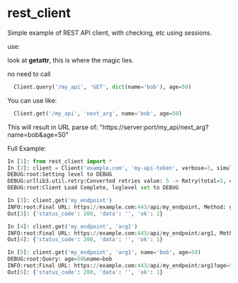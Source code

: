 # rest_client

Simple example of REST API client, with checking, etc using sessions.

use:

look at __getattr__, this is where the magic lies.

no need to call 
```python
  Client.query('/my_api', 'GET', dict(name='bob'), age=50)
```
You can use like:

```python
  Client.get('/my_api', 'next_arg', name='bob', age=50)
```  

This will result in URL parse of: "https://server:port/my_api/next_arg?name=bob&age=50"

Full Example:

```python
In [1]: from rest_client import *
In [2]: client = Client('example.com', 'my-api-token', verbose=3, simulation=True)
DEBUG:root:Setting level to DEBUG
DEBUG:urllib3.util.retry:Converted retries value: 5 -> Retry(total=5, connect=None, read=None, redirect=None, status=None)
DEBUG:root:Client Load Complete, loglevel set to DEBUG

In [3]: client.get('my_endpoint')
INFO:root:Final URL: https://example.com:443/api/my_endpoint, Method: get
Out[3]: {'status_code': 200, 'data': '', 'ok': 1}

In [4]: client.get('my_endpoint', 'arg1')
INFO:root:Final URL: https://example.com:443/api/my_endpoint/arg1, Method: get
Out[4]: {'status_code': 200, 'data': '', 'ok': 1}

In [5]: client.get('my_endpoint', 'arg1', name='bob', age=50)
DEBUG:root:Query: age=50&name=bob
INFO:root:Final URL: https://example.com:443/api/my_endpoint/arg1?age=50&name=bob, Method: get
Out[5]: {'status_code': 200, 'data': '', 'ok': 1}
```


